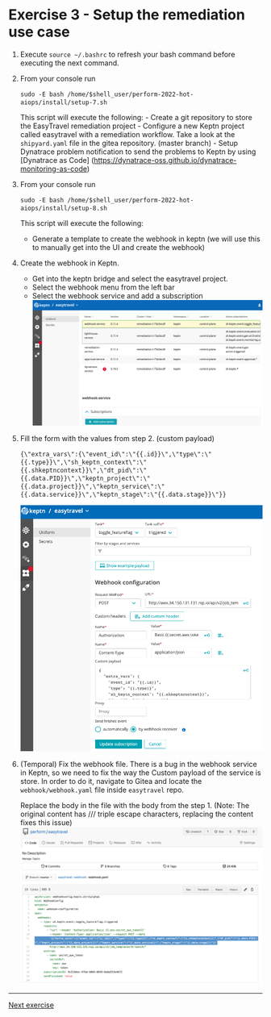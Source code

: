 # Exercise 3 - Setup the remediation use case

 1. Execute ```source ~/.bashrc``` to refresh your bash command before executing the next command.
 1. From your console run 
      ```(bash)
      sudo -E bash /home/$shell_user/perform-2022-hot-aiops/install/setup-7.sh 
      ```
      This script will execute the following:
         - Create a git repository to store the EasyTravel remediation project
         - Configure a new Keptn project called easytravel with a remediation workflow.
         Take a look at the ```shipyard.yaml``` file in the gitea repository. (master branch)
         - Setup Dynatrace problem notification to send the problems to Keptn by using [Dynatrace as Code] (https://dynatrace-oss.github.io/dynatrace-monitoring-as-code)

 1. From your console run 
      ```(bash)
      sudo -E bash /home/$shell_user/perform-2022-hot-aiops/install/setup-8.sh 
      ```
      This script will execute the following:
      - Generate a template to create the webhook in keptn (we will use this to manually get into the UI and create the webhook)

 1. Create the webhook in Keptn.
      - Get into the keptn bridge and select the easytravel project. 
      - Select the webhook menu from the left bar 
      - Select the webhook service and add a subscription
      ![webhook](./images/webhook-service.png)

1. Fill the form with the values from step 2. 
   (custom payload)
   ```
   {\"extra_vars\":{\"event_id\":\"{{.id}}\",\"type\":\"{{.type}}\",\"sh_keptn_context\":\"{{.shkeptncontext}}\",\"dt_pid\":\"{{.data.PID}}\",\"keptn_project\":\"{{.data.project}}\",\"keptn_service\":\"{{.data.service}}\",\"keptn_stage\":\"{{.data.stage}}\"}}
   ```   
   ![webhook-content](./images/webhook-content.png)

1. (Temporal) Fix the webhook file. 
   There is a bug in the webhook service in Keptn, so we need to fix the way the Custom payload of the service is store. In order to do it, navigate to Gitea and locate the `webhook/webhook.yaml` file inside `easytravel` repo.

   Replace the body in the file with the body from the step 1. (Note: The original content has /// triple escape characters,  replacing the content fixes this issue)
   ![webhook-body](./images/webhook-body.png)
---
[Next exercise](./exercise-4.md)